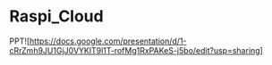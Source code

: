# Raspi_Cloud

PPT![https://docs.google.com/presentation/d/1-cRrZmh9JU1GjJ0VYKlT9l1T-rofMg1RxPAKeS-j5bo/edit?usp=sharing]
